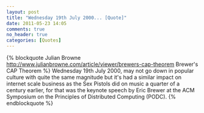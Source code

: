 ```yaml
---
layout: post
title: "Wednesday 19th July 2000... [Quote]"
date: 2011-05-23 14:05
comments: true
no_header: true
categories: [Quotes]
---
```

{% blockquote Julian Browne http://www.julianbrowne.com/article/viewer/brewers-cap-theorem Brewer's CAP Theorem %}
Wednesday 19th July 2000, may not go down in popular culture with quite the same magnitude but it's had a similar impact on internet scale business as the Sex Pistols did on music a quarter of a century earlier, for that was the keynote speech by Eric Brewer at the ACM Symposium on the Principles of Distributed Computing (PODC).
{% endblockquote %}
